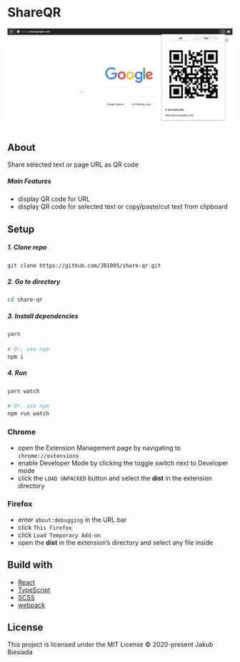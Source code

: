 # ShareQR

<img src="https://raw.githubusercontent.com/pluginsky/share-qr/master/assets/preview.png" />

## About

Share selected text or page URL as QR code

##### Main Features

- display QR code for URL
- display QR code for selected text or copy/paste/cut text from clipboard

## Setup

##### 1. Clone repo

```sh
git clone https://github.com/JB1905/share-qr.git
```

##### 2. Go to directory

```sh
cd share-qr
```

##### 3. Install dependencies

```sh
yarn

# Or, use npm
npm i
```

##### 4. Run

```sh
yarn watch

# Or, use npm
npm run watch
```

### Chrome

- open the Extension Management page by navigating to `chrome://extensions`
- enable Developer Mode by clicking the toggle switch next to Developer mode
- click the `LOAD UNPACKED` button and select the **dist** in the extension directory

### Firefox

- enter `about:debugging` in the URL bar
- click `This Firefox`
- click `Load Temporary Add-on`
- open the **dist** in the extension’s directory and select any file inside

## Build with

- [React](https://reactjs.org/)
- [TypeScript](https://www.typescriptlang.org/)
- [SCSS](https://sass-lang.com/)
- [webpack](https://webpack.js.org/)

## License

This project is licensed under the MIT License © 2020-present Jakub Biesiada
